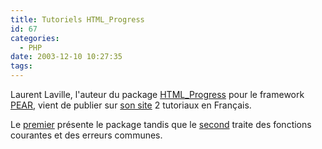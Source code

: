 ```yaml
---
title: Tutoriels HTML_Progress
id: 67
categories:
  - PHP
date: 2003-12-10 10:27:35
tags:
---
```


Laurent Laville, l'auteur du package [HTML_Progress](http://pear.php.net/package/HTML_Progress) pour le framework [PEAR](http://pear.php.net/), vient de publier sur [son site](http://www.laurent-laville.org/) 2 tutoriaux en Français.

Le [premier](http://www.laurent-laville.org/spip/article.php3?id_article=3) présente le package tandis que le [second](http://www.laurent-laville.org/spip/article.php3?id_article=4) traite des fonctions courantes et des erreurs communes.